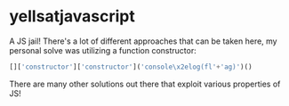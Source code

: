 # yellsatjavascript

A JS jail! There's a lot of different approaches that can be taken here, my
personal solve was utilizing a function constructor:

```javascript
[]['constructor']['constructor']('console\x2elog(fl'+'ag)')()
```

There are many other solutions out there that exploit various properties of JS!
